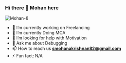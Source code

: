 ### Hi there 👋 Mohan here

<p align="left"> <img src="https://komarev.com/ghpvc/?username=Mohan-8&label=Profile%20views&color=0e75b6&style=flat" alt="Mohan-8" /> </p>





- 🔭 I’m currently working on Freelancing
- 🌱 I’m currently Doing MCA
- 🤔 I’m looking for help with Motivation
- 💬 Ask me about Debugging
- 📫 How to reach us **smohanakrishnan82@gmail.com**
- ⚡ Fun fact: N/A

